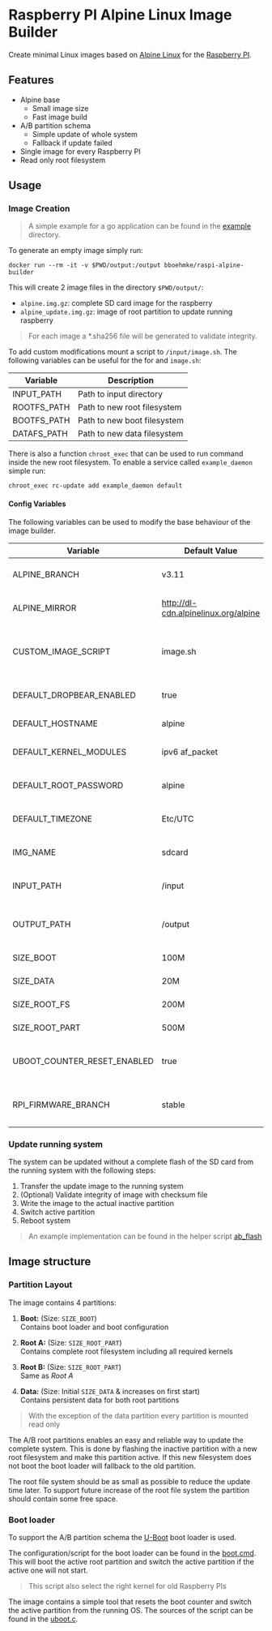 # Raspberry PI Alpine Linux Image Builder

Create minimal Linux images based on [Alpine Linux](https://alpinelinux.org/)
for the [Raspberry PI](https://www.raspberrypi.org/).


## Features

* Alpine base
  * Small image size
  * Fast image build
* A/B partition schema
  * Simple update of whole system
  * Fallback if update failed
* Single image for every Raspberry PI
* Read only root filesystem


## Usage

### Image Creation

> A simple example for a go application can be found in the [example](example/) 
> directory.

To generate an empty image simply run:
```
docker run --rm -it -v $PWD/output:/output bboehmke/raspi-alpine-builder
```

This will create 2 image files in the directory `$PWD/output/`:
* `alpine.img.gz`: complete SD card image for the raspberry
* `alpine_update.img.gz`: image of root partition to update running raspberry

> For each image a *.sha256 file will be generated to validate integrity.

To add custom modifications mount a script to `/input/image.sh`.
The following variables can be useful for the for and `image.sh`:

| Variable    | Description                 |
| ----------- | --------------------------- |
| INPUT_PATH  | Path to input directory     |
| ROOTFS_PATH | Path to new root filesystem |
| BOOTFS_PATH | Path to new boot filesystem |
| DATAFS_PATH | Path to new data filesystem |

There is also a function `chroot_exec` that can be used to run command inside 
the new root filesystem. To enable a service called `example_daemon` simple run:
```
chroot_exec rc-update add example_daemon default
```

#### Config Variables

The following variables can be used to modify the base behaviour of the image 
builder.

| Variable                    | Default Value                        | Description                                                                                       |
| --------------------------- | ------------------------------------ | ------------------------------------------------------------------------------------------------- |
| ALPINE_BRANCH               | v3.11                                | [Alpine Branch](https://alpinelinux.org/releases) to use for image         |
| ALPINE_MIRROR               | http://dl-cdn.alpinelinux.org/alpine | Mirror used for package download                                                                  |
| CUSTOM_IMAGE_SCRIPT         | image.sh                             | Name of script for image customizations (relative to input dir)                                   |
| DEFAULT_DROPBEAR_ENABLED    | true                                 | True to enable SSH server by default                                                              |
| DEFAULT_HOSTNAME            | alpine                               | Default hostname                                                                                  |
| DEFAULT_KERNEL_MODULES      | ipv6 af_packet                       | Kernel modules to keep in image                                                                   |
| DEFAULT_ROOT_PASSWORD       | alpine                               | Default password for root user                                                                    |
| DEFAULT_TIMEZONE            | Etc/UTC                              | Default [Timezone](https://en.wikipedia.org/wiki/List_of_tz_database_time_zones) to use for image |
| IMG_NAME                    | sdcard                               | Base name of created image file                                                                   |
| INPUT_PATH                  | /input                               | Input directory inside container                                                                  |
| OUTPUT_PATH                 | /output                              | Output directory inside container                                                                 |
| SIZE_BOOT                   | 100M                                 | Size of boot partition                                                                            |
| SIZE_DATA                   | 20M                                  | Initial Size of data partition                                                                    |
| SIZE_ROOT_FS                | 200M                                 | Size of root file system                                                                          |
| SIZE_ROOT_PART              | 500M                                 | Size of root partition                                                                            |
| UBOOT_COUNTER_RESET_ENABLED | true                                 | True to enable simple boot counter reset service                                                  |
| RPI_FIRMWARE_BRANCH         | stable                               | [Raspberry Pi Firmware Branch](https://github.com/raspberrypi/firmware) to use for image                                                    |
### Update running system

The system can be updated without a complete flash of the SD card from the 
running system with the following steps:

1. Transfer the update image to the running system
2. (Optional) Validate integrity of image with checksum file
3. Write the image to the actual inactive partition
4. Switch active partition
5. Reboot system

> An example implementation can be found in the helper script 
> [ab_flash](resources/scripts/ab_flash)

## Image structure

### Partition Layout

The image contains 4 partitions:

1. **Boot:** (Size: `SIZE_BOOT`) \
   Contains boot loader and boot configuration
    
2. **Root A:** (Size: `SIZE_ROOT_PART`) \
   Contains complete root filesystem including all required kernels

3. **Root B:** (Size: `SIZE_ROOT_PART`) \
   Same as *Root A*

4. **Data:** (Size: Initial `SIZE_DATA` & increases on first start) \
   Contains persistent data for both root partitions

> With the exception of the data partition every partition is mounted read only

The A/B root partitions enables an easy and reliable way to update the complete 
system. This is done by flashing the inactive partition with a new root 
filesystem and make this partition active. If this new filesystem does not boot
the boot loader will fallback to the old partition.

The root file system should be as small as possible to reduce the update time 
later. To support future increase of the root file system the partition should 
contain some free space.

### Boot loader

To support the A/B partition schema the [U-Boot](https://www.denx.de/wiki/U-Boot)
boot loader is used.

The configuration/script for the boot loader can be found in the 
[boot.cmd](resources/boot.cmd). This will boot the active root partition and 
switch the active partition if the active one will not start.
> This script also select the right kernel for old Raspberry PIs

The image contains a simple tool that resets the boot counter and switch the 
active partition from the running OS. The sources of the script can be found 
in the [uboot.c](resources/uboot.c). 

